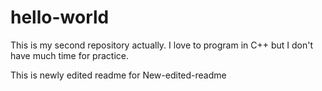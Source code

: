 # hello-world
This is my second repository actually.
I love to program in C++ but I don't have much time for practice.

This is newly edited readme for New-edited-readme